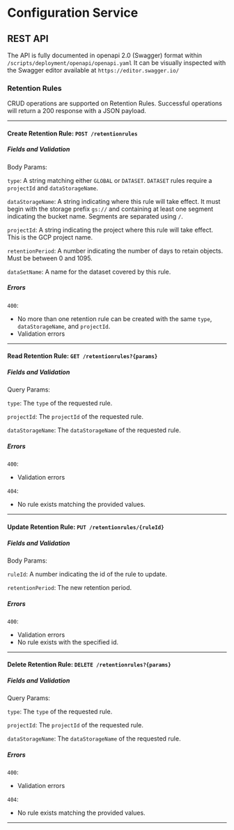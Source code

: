 # Configuration Service

## REST API
The API is fully documented in openapi 2.0 (Swagger) format within `/scripts/deployment/openapi/openapi.yaml`
It can be visually inspected with the Swagger editor available at `https://editor.swagger.io/` 

### Retention Rules
CRUD operations are supported on Retention Rules.
Successful operations will return a 200 response with a JSON payload.

---

#### Create Retention Rule: `POST /retentionrules`
##### Fields and Validation
Body Params:

`type`: A string matching either `GLOBAL` or `DATASET`. `DATASET` rules require a `projectId` and `dataStorageName`. 

`dataStorageName`: A string indicating where this rule will take effect. It must begin with the storage prefix `gs://` and containing at least one segment indicating the bucket name. Segments are separated using `/`.

`projectId`: A string indicating the project where this rule will take effect. This is the GCP project name.

`retentionPeriod`: A number indicating the number of days to retain objects. Must be between 0 and 1095. 

`dataSetName`: A name for the dataset covered by this rule.

##### Errors
`400`: 
* No more than one retention rule can be created with the same `type`, `dataStorageName`, and `projectId`.
* Validation errors

---

#### Read Retention Rule: `GET /retentionrules?{params}`
##### Fields and Validation
Query Params:

`type`: The `type` of the requested rule.

`projectId`: The `projectId` of the requested rule.

`dataStorageName`: The `dataStorageName` of the requested rule.

##### Errors
`400`: 
* Validation errors

`404`:
* No rule exists matching the provided values.

---

#### Update Retention Rule: `PUT /retentionrules/{ruleId}`
##### Fields and Validation
Body Params:

`ruleId`: A number indicating the id of the rule to update. 

`retentionPeriod`: The new retention period.

##### Errors
`400`: 
* Validation errors
* No rule exists with the specified id.

---

#### Delete Retention Rule: `DELETE /retentionrules?{params}`
##### Fields and Validation
Query Params:

`type`: The `type` of the requested rule.

`projectId`: The `projectId` of the requested rule.

`dataStorageName`: The `dataStorageName` of the requested rule.

##### Errors
`400`: 
* Validation errors

`404`:
* No rule exists matching the provided values.

---
